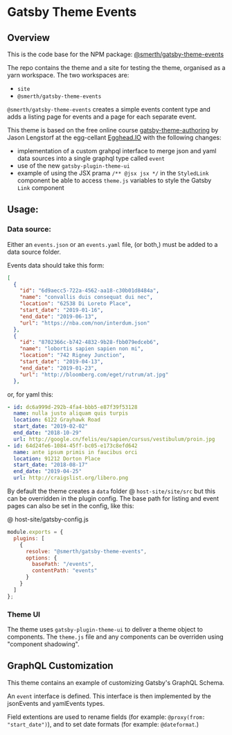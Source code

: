 # Gatsby Theme Events

## Overview

This is the code base for the NPM package: [@smerth/gatsby-theme-events](https://www.npmjs.com/package/@smerth/gatsby-theme-events)

The repo contains the theme and a site for testing the theme, organised as a yarn workspace. The two workspaces are:

- `site`
- `@smerth/gatsby-theme-events`

`@smerth/gatsby-theme-events` creates a simple events content type and adds a listing page for events and a page for each separate event.

This theme is based on the free online course [gatsby-theme-authoring](https://egghead.io/courses/gatsby-theme-authoring) by Jason Lengstorf at the egg-cellant [Egghead.IO](https://egghead.io/) with the following changes:

- implementation of a custom grahpql interface to merge json and yaml data sources into a single graphql type called `event`
- use of the new `gatsby-plugin-theme-ui`
- example of using the JSX prama `/** @jsx jsx */` in the `StyledLink` component be able to access `theme.js` variables to style the Gatsby `Link` component

## Usage:

### Data source:

Either an `events.json` or an `events.yaml` file, (or both,) must be added to a data source folder.

Events data should take this form:

```json
[
  {
    "id": "6d9aecc5-722a-4562-aa18-c30b01d8484a",
    "name": "convallis duis consequat dui nec",
    "location": "62538 Di Loreto Place",
    "start_date": "2019-01-16",
    "end_date": "2019-06-13",
    "url": "https://nba.com/non/interdum.json"
  },
  {
    "id": "8702366c-b742-4832-9b28-fbb079edceb6",
    "name": "lobortis sapien sapien non mi",
    "location": "742 Rigney Junction",
    "start_date": "2019-04-13",
    "end_date": "2019-01-23",
    "url": "http://bloomberg.com/eget/rutrum/at.jpg"
  },
```

or, for yaml this:

```yaml
- id: dc6a999d-292b-4fa4-bbb5-e87f39f53128
  name: nulla justo aliquam quis turpis
  location: 6122 Grayhawk Road
  start_date: "2019-02-02"
  end_date: "2018-10-29"
  url: http://google.cn/felis/eu/sapien/cursus/vestibulum/proin.jpg
- id: 64d24fe6-1084-45ff-bc05-e173c8efd642
  name: ante ipsum primis in faucibus orci
  location: 91212 Dorton Place
  start_date: "2018-08-17"
  end_date: "2019-04-25"
  url: http://craigslist.org/libero.png
```

By default the theme creates a `data` folder @ `host-site/site/src` but this can be overridden in the plugin config. The base path for listing and event pages can also be set in the config, like this:

@ host-site/gatsby-config.js

```javascript
module.exports = {
  plugins: [
    {
      resolve: "@smerth/gatsby-theme-events",
      options: {
        basePath: "/events",
        contentPath: "events"
      }
    }
  ]
};
```

### Theme UI

The theme uses `gatsby-plugin-theme-ui` to deliver a theme object to components. The `theme.js` file and any components can be overriden using "component shadowing".

## GraphQL Customization

This theme contains an example of customizing Gatsby's GraphQL Schema.

An `event` interface is defined. This interface is then implemented by the jsonEvents and yamlEvents types.

Field extentions are used to rename fields (for example: `@proxy(from: "start_date")`), and to set date formats (for example: `@dateformat`.)
